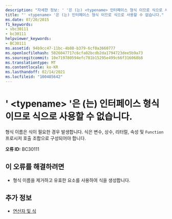 ```yaml
---
description: "자세한 정보: ' '은 (는) <typename> 인터페이스 형식 이므로 식으로 사용할 수 없습니다."
title: "' <typename> '은 (는) 인터페이스 형식 이므로 식으로 사용할 수 없습니다."
ms.date: 07/20/2015
f1_keywords:
- vbc30111
- bc30111
helpviewer_keywords:
- BC30111
ms.assetid: 94b9cc47-11bc-4b88-b379-6cf0a3660777
ms.openlocfilehash: 5026047717c6cfa02bcdb2da1794723dee5b9a73
ms.sourcegitcommit: 10e719780594efc781b15295e499c66f316068b8
ms.translationtype: MT
ms.contentlocale: ko-KR
ms.lasthandoff: 02/14/2021
ms.locfileid: "100485642"
---
```

# <a name="typename-is-an-interface-type-and-cannot-be-used-as-an-expression"></a>' \<typename> '은 (는) 인터페이스 형식 이므로 식으로 사용할 수 없습니다.

형식 이름은 식이 필요한 경우 발생합니다. 식은 변수, 상수, 리터럴, 속성 및 `Function` 프로시저 호출 조합으로 구성되어야 합니다.  
  
 **오류 ID:** BC30111  
  
## <a name="to-correct-this-error"></a>이 오류를 해결하려면  
  
- 형식 이름을 제거하고 유효한 요소를 사용하여 식을 생성합니다.  
  
## <a name="see-also"></a>추가 정보

- [연산자 및 식](../programming-guide/language-features/operators-and-expressions/index.md)
